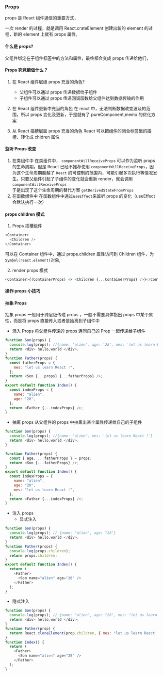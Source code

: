 ### Props

props 是 React 组件通信的重要方式，

一次 render 的过程，就是调用 React.crateElement 创建出新的 element 的过程，新的 element 上就有 props 属性，

#### 什么是 props?

父组件绑定在子组件标签中的方法和属性，最终都会变成 props 传递给他们，

#### Props 究竟能做什么？

1. 在 React 组件层级 props 充当的角色?
   - 父组件可以通过 props 传递数据给子组件
   - 子组件可以通过 props 传递回调函数给父组件达到数据传输的作用
2. 在 React 组件更新中充当的角色
   在 react 中，无法判断数据改变波及的范围，所以 props 变化及更新，于是就有了 pureComponent,memo 的优化方案

3. 从 React 插槽层面 props 充当的角色 React 可以把组件的闭合标签里的插槽，转化成 chidren 属性

#### 监听 Props 改变

1. 在类组件中
   在类组件中，
   `componentWillReceiveProps` 可以作为监听 props 的生命周期，但是 React 已经不推荐使用 `componentWillReceiveProps`，因为这个生命周期超越了 `React` 的可控制的范围内，可能引起多次执行等情况发生。只要父组件引起了子组件的变化就会重新 render，就会调用`componentWillReceiveProps`<br/>
   于是出现了这个生命周期的替代方案 `getDerivedStateFromProps `
2. 在函数组件中
   在函数组件中通过`useEffect`来监听 props 的变化（useEffect 会默认执行一次）

#### props children 模式

1. Props 插槽组件

```js
<Container>
  <Children />
</Container>
```

可以在 Container 组件中，通过 props.children 属性访问到 Children 组件，为`Symbol(react.element)`对象,

2. render props 模式

```js
<Container>{(ContainerProps) => <Children {...ContainerProps} />}</Container>
```

#### 操作 props 小技巧

#### 抽象 Props

抽象 props 一般用于跨层级传递 props ，一般不需要具体指出 props 中某个属性，而是将 props 直接传入或者是抽离到子组件中

- 混入 Props
  将父组件传递的 props 连同自己的 Prop 一起传递给子组件

```js
function Son(props) {
  console.log(props); //{name: 'alien', age: '28', mes: 'let us learn React !'}
  return <div> hello,world </div>;
}
function Father(props) {
  const fatherProps = {
    mes: "let us learn React !",
  };
  return <Son {...props} {...fatherProps} />;
}
export default function Index() {
  const indexProps = {
    name: "alien",
    age: "28",
  };
  return <Father {...indexProps} />;
}
```

- 抽离 props
  从父组件的 props 中抽离出某个属性传递给自己的子组件

```js
function Son(props) {
  console.log(props); //{name: 'alien', mes: 'let us learn React !'}
  return <div> hello,world </div>;
}

function Father(props) {
  const { age, ...fatherProps } = props;
  return <Son {...fatherProps} />;
}
export default function Index() {
  const indexProps = {
    name: "alien",
    age: "28",
    mes: "let us learn React !",
  };
  return <Father {...indexProps} />;
}
```

- 注入 props
  - 显式注入

```js
function Son(props) {
  console.log(props); // {name: "alien", age: "28"}
  return <div> hello,world </div>;
}
function Father(props) {
  console.log(props.children);
  return props.children;
}
export default function Index() {
  return (
    <Father>
      <Son name="alien" age="28" />
    </Father>
  );
}
```

- 隐式注入

```js
function Son(props) {
  console.log(props); // {name: "alien", age: "28", mes: "let us learn React !"}
  return <div> hello,world </div>;
}
function Father(prop) {
  return React.cloneElement(prop.children, { mes: "let us learn React !" });
}
function Index() {
  return (
    <Father>
      <Son name="alien" age="28" />
    </Father>
  );
}
```
